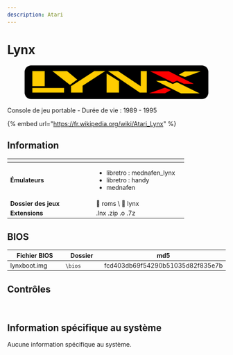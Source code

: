 ```yaml
---
description: Atari
---
```


# Lynx

<div align="left">

<figure><img src="https://raw.githubusercontent.com/fabricecaruso/es-theme-carbon/52ff37c9e265587d006945a2ba695b5a962b3a3d/art/logos/atarilynx.svg" alt=""><figcaption></figcaption></figure>

</div>

Console de jeu portable - Durée de vie : 1989 - 1995

{% embed url="https://fr.wikipedia.org/wiki/Atari_Lynx" %}

## Information

<table data-header-hidden><thead><tr><th width="184"></th><th></th><th data-hidden></th></tr></thead><tbody><tr><td><strong>Émulateurs</strong></td><td><ul><li>libretro : mednafen_lynx</li><li>libretro : handy</li><li>mednafen</li></ul></td><td></td></tr><tr><td><strong>Dossier des jeux</strong></td><td><span data-gb-custom-inline data-tag="emoji" data-code="1f4c1">📁</span> roms \ <span data-gb-custom-inline data-tag="emoji" data-code="1f4c2">📂</span> lynx</td><td></td></tr><tr><td><strong>Extensions</strong></td><td>.lnx .zip .o .7z</td><td></td></tr></tbody></table>

## BIOS

<table><thead><tr><th width="193">Fichier BIOS</th><th width="142.03610108303252">Dossier</th><th>md5</th></tr></thead><tbody><tr><td>lynxboot.img</td><td><code>\bios</code></td><td>fcd403db69f54290b51035d82f835e7b</td></tr></tbody></table>

## Contrôles

<div align="left">

<figure><img src="https://i.imgur.com/rlyjhIk.png" alt=""><figcaption></figcaption></figure>

</div>

## Information spécifique au système

Aucune information spécifique au système.
